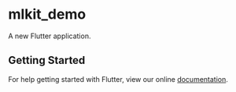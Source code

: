 # mlkit_demo

A new Flutter application.

## Getting Started

For help getting started with Flutter, view our online
[documentation](https://flutter.io/).
